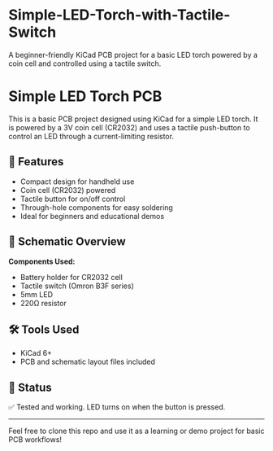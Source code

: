 # Simple-LED-Torch-with-Tactile-Switch
A beginner-friendly KiCad PCB project for a basic LED torch powered by a coin cell and controlled using a tactile switch.
# Simple LED Torch PCB

This is a basic PCB project designed using KiCad for a simple LED torch. It is powered by a 3V coin cell (CR2032) and uses a tactile push-button to control an LED through a current-limiting resistor.

## 🔧 Features

- Compact design for handheld use
- Coin cell (CR2032) powered
- Tactile button for on/off control
- Through-hole components for easy soldering
- Ideal for beginners and educational demos

## 📐 Schematic Overview

**Components Used:**
- Battery holder for CR2032 cell
- Tactile switch (Omron B3F series)
- 5mm LED
- 220Ω resistor

## 🛠️ Tools Used
- KiCad 6+
- PCB and schematic layout files included

## 🧪 Status
✅ Tested and working. LED turns on when the button is pressed.

---

Feel free to clone this repo and use it as a learning or demo project for basic PCB workflows!

